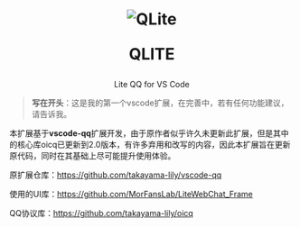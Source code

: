 <h1 align="center">
    <img src="./ico.ico" alt="QLite" />
    <p>QLITE</p>
</h1>

<div align="center">

Lite QQ for VS Code

</div>

> **写在开头**：这是我的第一个vscode扩展，在完善中，若有任何功能建议，请告诉我。

本扩展基于**vscode-qq**扩展开发，由于原作者似乎许久未更新此扩展，但是其中的核心库oicq已更新到2.0版本，有许多弃用和改写的内容，因此本扩展旨在更新原代码，同时在其基础上尽可能提升使用体验。

原扩展仓库：https://github.com/takayama-lily/vscode-qq

使用的UI库：https://github.com/MorFansLab/LiteWebChat_Frame

QQ协议库：https://github.com/takayama-lily/oicq
